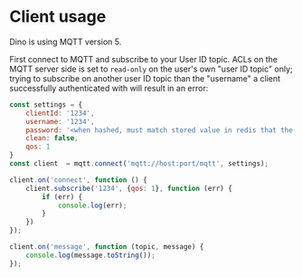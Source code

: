 # Client usage

Dino is using MQTT version 5.

First connect to MQTT and subscribe to your User ID topic. ACLs on the MQTT server side is set to 
`read-only` on the user's own "user ID topic" only; trying to subscribe on another user ID topic
than the "username" a client successfully authenticated with will result in an error:

```javascript
const settings = {
    clientId: '1234',
    username: '1234',
    password: '<when hashed, must match stored value in redis that the mqtt server will check against>',
    clean: false,
    qos: 1
}
const client  = mqtt.connect('mqtt://host:port/mqtt', settings);

client.on('connect', function () {
    client.subscribe('1234', {qos: 1}, function (err) {
        if (err) {
            console.log(err);
        }
    })
});

client.on('message', function (topic, message) {
    console.log(message.toString());
});
```
